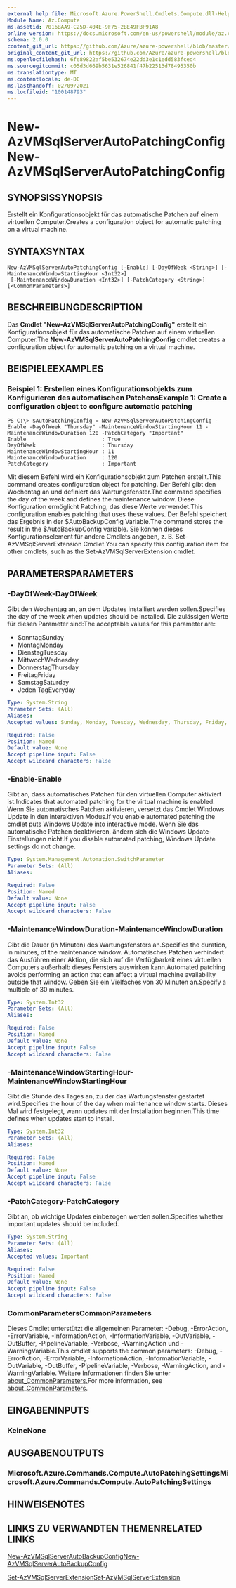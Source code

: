 ```yaml
---
external help file: Microsoft.Azure.PowerShell.Cmdlets.Compute.dll-Help.xml
Module Name: Az.Compute
ms.assetid: 7016BAA9-C25D-404E-9F75-2BE49FBF91A8
online version: https://docs.microsoft.com/en-us/powershell/module/az.compute/new-azvmsqlserverautopatchingconfig
schema: 2.0.0
content_git_url: https://github.com/Azure/azure-powershell/blob/master/src/Compute/Compute/help/New-AzVMSqlServerAutoPatchingConfig.md
original_content_git_url: https://github.com/Azure/azure-powershell/blob/master/src/Compute/Compute/help/New-AzVMSqlServerAutoPatchingConfig.md
ms.openlocfilehash: 6fe89822af5be532674e22dd3e1c1edd583fced4
ms.sourcegitcommit: c05d3d669b5631e526841f47b22513d78495350b
ms.translationtype: MT
ms.contentlocale: de-DE
ms.lasthandoff: 02/09/2021
ms.locfileid: "100148793"
---
```

# <span data-ttu-id="e88c9-101">New-AzVMSqlServerAutoPatchingConfig</span><span class="sxs-lookup"><span data-stu-id="e88c9-101">New-AzVMSqlServerAutoPatchingConfig</span></span>

## <span data-ttu-id="e88c9-102">SYNOPSIS</span><span class="sxs-lookup"><span data-stu-id="e88c9-102">SYNOPSIS</span></span>
<span data-ttu-id="e88c9-103">Erstellt ein Konfigurationsobjekt für das automatische Patchen auf einem virtuellen Computer.</span><span class="sxs-lookup"><span data-stu-id="e88c9-103">Creates a configuration object for automatic patching on a virtual machine.</span></span>

## <span data-ttu-id="e88c9-104">SYNTAX</span><span class="sxs-lookup"><span data-stu-id="e88c9-104">SYNTAX</span></span>

```
New-AzVMSqlServerAutoPatchingConfig [-Enable] [-DayOfWeek <String>] [-MaintenanceWindowStartingHour <Int32>]
 [-MaintenanceWindowDuration <Int32>] [-PatchCategory <String>] [<CommonParameters>]
```

## <span data-ttu-id="e88c9-105">BESCHREIBUNG</span><span class="sxs-lookup"><span data-stu-id="e88c9-105">DESCRIPTION</span></span>
<span data-ttu-id="e88c9-106">Das **Cmdlet "New-AzVMSqlServerAutoPatchingConfig"** erstellt ein Konfigurationsobjekt für das automatische Patchen auf einem virtuellen Computer.</span><span class="sxs-lookup"><span data-stu-id="e88c9-106">The **New-AzVMSqlServerAutoPatchingConfig** cmdlet creates a configuration object for automatic patching on a virtual machine.</span></span>

## <span data-ttu-id="e88c9-107">BEISPIELE</span><span class="sxs-lookup"><span data-stu-id="e88c9-107">EXAMPLES</span></span>

### <span data-ttu-id="e88c9-108">Beispiel 1: Erstellen eines Konfigurationsobjekts zum Konfigurieren des automatischen Patchens</span><span class="sxs-lookup"><span data-stu-id="e88c9-108">Example 1: Create a configuration object to configure automatic patching</span></span>
```
PS C:\> $AutoPatchingConfig = New-AzVMSqlServerAutoPatchingConfig -Enable -DayOfWeek "Thursday" -MaintenanceWindowStartingHour 11 -MaintenanceWindowDuration 120 -PatchCategory "Important"
Enable                        : True
DayOfWeek                     : Thursday
MaintenanceWindowStartingHour : 11
MaintenanceWindowDuration     : 120
PatchCategory                 : Important
```

<span data-ttu-id="e88c9-109">Mit diesem Befehl wird ein Konfigurationsobjekt zum Patchen erstellt.</span><span class="sxs-lookup"><span data-stu-id="e88c9-109">This command creates configuration object for patching.</span></span>
<span data-ttu-id="e88c9-110">Der Befehl gibt den Wochentag an und definiert das Wartungsfenster.</span><span class="sxs-lookup"><span data-stu-id="e88c9-110">The command specifies the day of the week and defines the maintenance window.</span></span>
<span data-ttu-id="e88c9-111">Diese Konfiguration ermöglicht Patching, das diese Werte verwendet.</span><span class="sxs-lookup"><span data-stu-id="e88c9-111">This configuration enables patching that uses these values.</span></span>
<span data-ttu-id="e88c9-112">Der Befehl speichert das Ergebnis in der $AutoBackupConfig Variable.</span><span class="sxs-lookup"><span data-stu-id="e88c9-112">The command stores the result in the $AutoBackupConfig variable.</span></span>
<span data-ttu-id="e88c9-113">Sie können dieses Konfigurationselement für andere Cmdlets angeben, z. B. Set-AzVMSqlServerExtension Cmdlet.</span><span class="sxs-lookup"><span data-stu-id="e88c9-113">You can specify this configuration item for other cmdlets, such as the Set-AzVMSqlServerExtension cmdlet.</span></span>

## <span data-ttu-id="e88c9-114">PARAMETERS</span><span class="sxs-lookup"><span data-stu-id="e88c9-114">PARAMETERS</span></span>

### <span data-ttu-id="e88c9-115">-DayOfWeek</span><span class="sxs-lookup"><span data-stu-id="e88c9-115">-DayOfWeek</span></span>
<span data-ttu-id="e88c9-116">Gibt den Wochentag an, an dem Updates installiert werden sollen.</span><span class="sxs-lookup"><span data-stu-id="e88c9-116">Specifies the day of the week when updates should be installed.</span></span>
<span data-ttu-id="e88c9-117">Die zulässigen Werte für diesen Parameter sind:</span><span class="sxs-lookup"><span data-stu-id="e88c9-117">The acceptable values for this parameter are:</span></span>
- <span data-ttu-id="e88c9-118">Sonntag</span><span class="sxs-lookup"><span data-stu-id="e88c9-118">Sunday</span></span>
- <span data-ttu-id="e88c9-119">Montag</span><span class="sxs-lookup"><span data-stu-id="e88c9-119">Monday</span></span>
- <span data-ttu-id="e88c9-120">Dienstag</span><span class="sxs-lookup"><span data-stu-id="e88c9-120">Tuesday</span></span>
- <span data-ttu-id="e88c9-121">Mittwoch</span><span class="sxs-lookup"><span data-stu-id="e88c9-121">Wednesday</span></span>
- <span data-ttu-id="e88c9-122">Donnerstag</span><span class="sxs-lookup"><span data-stu-id="e88c9-122">Thursday</span></span>
- <span data-ttu-id="e88c9-123">Freitag</span><span class="sxs-lookup"><span data-stu-id="e88c9-123">Friday</span></span>
- <span data-ttu-id="e88c9-124">Samstag</span><span class="sxs-lookup"><span data-stu-id="e88c9-124">Saturday</span></span>
- <span data-ttu-id="e88c9-125">Jeden Tag</span><span class="sxs-lookup"><span data-stu-id="e88c9-125">Everyday</span></span>

```yaml
Type: System.String
Parameter Sets: (All)
Aliases:
Accepted values: Sunday, Monday, Tuesday, Wednesday, Thursday, Friday, Saturday, Everyday

Required: False
Position: Named
Default value: None
Accept pipeline input: False
Accept wildcard characters: False
```

### <span data-ttu-id="e88c9-126">-Enable</span><span class="sxs-lookup"><span data-stu-id="e88c9-126">-Enable</span></span>
<span data-ttu-id="e88c9-127">Gibt an, dass automatisches Patchen für den virtuellen Computer aktiviert ist.</span><span class="sxs-lookup"><span data-stu-id="e88c9-127">Indicates that automated patching for the virtual machine is enabled.</span></span>
<span data-ttu-id="e88c9-128">Wenn Sie automatisches Patchen aktivieren, versetzt das Cmdlet Windows Update in den interaktiven Modus.</span><span class="sxs-lookup"><span data-stu-id="e88c9-128">If you enable automated patching the cmdlet puts Windows Update into interactive mode.</span></span>
<span data-ttu-id="e88c9-129">Wenn Sie das automatische Patchen deaktivieren, ändern sich die Windows Update-Einstellungen nicht.</span><span class="sxs-lookup"><span data-stu-id="e88c9-129">If you disable automated patching, Windows Update settings do not change.</span></span>

```yaml
Type: System.Management.Automation.SwitchParameter
Parameter Sets: (All)
Aliases:

Required: False
Position: Named
Default value: None
Accept pipeline input: False
Accept wildcard characters: False
```

### <span data-ttu-id="e88c9-130">-MaintenanceWindowDuration</span><span class="sxs-lookup"><span data-stu-id="e88c9-130">-MaintenanceWindowDuration</span></span>
<span data-ttu-id="e88c9-131">Gibt die Dauer (in Minuten) des Wartungsfensters an.</span><span class="sxs-lookup"><span data-stu-id="e88c9-131">Specifies the duration, in minutes, of the maintenance window.</span></span>
<span data-ttu-id="e88c9-132">Automatisches Patchen verhindert das Ausführen einer Aktion, die sich auf die Verfügbarkeit eines virtuellen Computers außerhalb dieses Fensters auswirken kann.</span><span class="sxs-lookup"><span data-stu-id="e88c9-132">Automated patching avoids performing an action that can affect a virtual machine availability outside that window.</span></span>
<span data-ttu-id="e88c9-133">Geben Sie ein Vielfaches von 30 Minuten an.</span><span class="sxs-lookup"><span data-stu-id="e88c9-133">Specify a multiple of 30 minutes.</span></span>

```yaml
Type: System.Int32
Parameter Sets: (All)
Aliases:

Required: False
Position: Named
Default value: None
Accept pipeline input: False
Accept wildcard characters: False
```

### <span data-ttu-id="e88c9-134">-MaintenanceWindowStartingHour</span><span class="sxs-lookup"><span data-stu-id="e88c9-134">-MaintenanceWindowStartingHour</span></span>
<span data-ttu-id="e88c9-135">Gibt die Stunde des Tages an, zu der das Wartungsfenster gestartet wird.</span><span class="sxs-lookup"><span data-stu-id="e88c9-135">Specifies the hour of the day when maintenance window starts.</span></span>
<span data-ttu-id="e88c9-136">Dieses Mal wird festgelegt, wann updates mit der Installation beginnen.</span><span class="sxs-lookup"><span data-stu-id="e88c9-136">This time defines when updates start to install.</span></span>

```yaml
Type: System.Int32
Parameter Sets: (All)
Aliases:

Required: False
Position: Named
Default value: None
Accept pipeline input: False
Accept wildcard characters: False
```

### <span data-ttu-id="e88c9-137">-PatchCategory</span><span class="sxs-lookup"><span data-stu-id="e88c9-137">-PatchCategory</span></span>
<span data-ttu-id="e88c9-138">Gibt an, ob wichtige Updates einbezogen werden sollen.</span><span class="sxs-lookup"><span data-stu-id="e88c9-138">Specifies whether important updates should be included.</span></span>

```yaml
Type: System.String
Parameter Sets: (All)
Aliases:
Accepted values: Important

Required: False
Position: Named
Default value: None
Accept pipeline input: False
Accept wildcard characters: False
```

### <span data-ttu-id="e88c9-139">CommonParameters</span><span class="sxs-lookup"><span data-stu-id="e88c9-139">CommonParameters</span></span>
<span data-ttu-id="e88c9-140">Dieses Cmdlet unterstützt die allgemeinen Parameter: -Debug, -ErrorAction, -ErrorVariable, -InformationAction, -InformationVariable, -OutVariable, -OutBuffer, -PipelineVariable, -Verbose, -WarningAction und -WarningVariable.</span><span class="sxs-lookup"><span data-stu-id="e88c9-140">This cmdlet supports the common parameters: -Debug, -ErrorAction, -ErrorVariable, -InformationAction, -InformationVariable, -OutVariable, -OutBuffer, -PipelineVariable, -Verbose, -WarningAction, and -WarningVariable.</span></span> <span data-ttu-id="e88c9-141">Weitere Informationen finden Sie unter [about_CommonParameters.](http://go.microsoft.com/fwlink/?LinkID=113216)</span><span class="sxs-lookup"><span data-stu-id="e88c9-141">For more information, see [about_CommonParameters](http://go.microsoft.com/fwlink/?LinkID=113216).</span></span>

## <span data-ttu-id="e88c9-142">EINGABEN</span><span class="sxs-lookup"><span data-stu-id="e88c9-142">INPUTS</span></span>

### <span data-ttu-id="e88c9-143">Keine</span><span class="sxs-lookup"><span data-stu-id="e88c9-143">None</span></span>

## <span data-ttu-id="e88c9-144">AUSGABEN</span><span class="sxs-lookup"><span data-stu-id="e88c9-144">OUTPUTS</span></span>

### <span data-ttu-id="e88c9-145">Microsoft.Azure.Commands.Compute.AutoPatchingSettings</span><span class="sxs-lookup"><span data-stu-id="e88c9-145">Microsoft.Azure.Commands.Compute.AutoPatchingSettings</span></span>

## <span data-ttu-id="e88c9-146">HINWEISE</span><span class="sxs-lookup"><span data-stu-id="e88c9-146">NOTES</span></span>

## <span data-ttu-id="e88c9-147">LINKS ZU VERWANDTEN THEMEN</span><span class="sxs-lookup"><span data-stu-id="e88c9-147">RELATED LINKS</span></span>

[<span data-ttu-id="e88c9-148">New-AzVMSqlServerAutoBackupConfig</span><span class="sxs-lookup"><span data-stu-id="e88c9-148">New-AzVMSqlServerAutoBackupConfig</span></span>](./New-AzVMSqlServerAutoBackupConfig.md)

[<span data-ttu-id="e88c9-149">Set-AzVMSqlServerExtension</span><span class="sxs-lookup"><span data-stu-id="e88c9-149">Set-AzVMSqlServerExtension</span></span>](./Set-AzVMSqlServerExtension.md)



